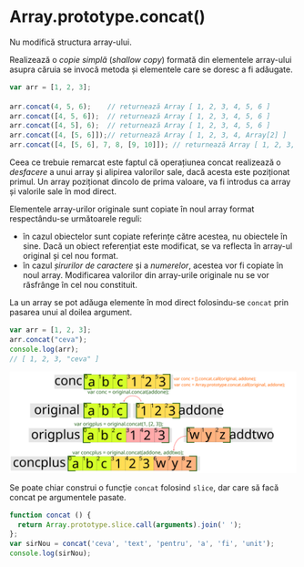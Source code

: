 # Array.prototype.concat()

Nu modifică structura array-ului.

Realizează o *copie simplă* (*shallow copy*) formată din elementele array-ului asupra căruia se invocă metoda și elementele care se doresc a fi adăugate.

```javascript
var arr = [1, 2, 3];

arr.concat(4, 5, 6);    // returnează Array [ 1, 2, 3, 4, 5, 6 ]
arr.concat([4, 5, 6]);  // returnează Array [ 1, 2, 3, 4, 5, 6 ]
arr.concat([4, 5], 6);  // returnează Array [ 1, 2, 3, 4, 5, 6 ]
arr.concat([4, [5, 6]]);// returnează Array [ 1, 2, 3, 4, Array[2] ]
arr.concat([4, [5, 6], 7, 8, [9, 10]]); // returnează Array [ 1, 2, 3, 4, Array[2], 7, 8, Array[2] ]
```

Ceea ce trebuie remarcat este faptul că operațiunea concat realizează o *desfacere* a unui array și alipirea valorilor sale, dacă acesta este poziționat primul. Un array poziționat dincolo de prima valoare, va fi introdus ca array și valorile sale în mod direct.

Elementele array-urilor originale sunt copiate în noul array format respectându-se următoarele reguli:

-   în cazul obiectelor sunt copiate referințe către acestea, nu obiectele în sine. Dacă un obiect referențiat este modificat, se va reflecta în array-ul original și cel nou format.
-   în cazul *șirurilor de caractere* și a *numerelor*, acestea vor fi copiate în noul array. Modificarea valorilor din array-urile originale nu se vor răsfrânge în cel nou constituit.

La un array se pot adăuga elemente în mod direct folosindu-se `concat` prin pasarea unui al doilea argument.

```javascript
var arr = [1, 2, 3];
arr.concat("ceva");
console.log(arr);
// [ 1, 2, 3, "ceva" ]
```

![Array.prototype.concat()](ArrayConcat.svg)

Se poate chiar construi o funcție `concat` folosind `slice`, dar care să facă concat pe argumentele pasate.

```javascript
function concat () {
  return Array.prototype.slice.call(arguments).join(' ');
};
var sirNou = concat('ceva', 'text', 'pentru', 'a', 'fi', 'unit');
console.log(sirNou);
```
